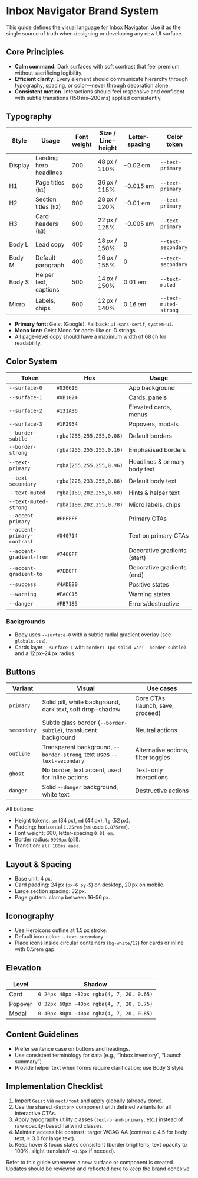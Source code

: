 # Inbox Navigator Brand System

This guide defines the visual language for Inbox Navigator. Use it as the single source of truth when designing or developing any new UI surface.

## Core Principles
- **Calm command.** Dark surfaces with soft contrast that feel premium without sacrificing legibility.
- **Efficient clarity.** Every element should communicate hierarchy through typography, spacing, or color―never through decoration alone.
- **Consistent motion.** Interactions should feel responsive and confident with subtle transitions (150 ms–200 ms) applied consistently.

## Typography
| Style | Usage | Font weight | Size / Line-height | Letter-spacing | Color token |
| --- | --- | --- | --- | --- | --- |
| Display | Landing hero headlines | 700 | 48 px / 110% | -0.02 em | `--text-primary` |
| H1 | Page titles (`h1`) | 600 | 36 px / 115% | -0.015 em | `--text-primary` |
| H2 | Section titles (`h2`) | 600 | 28 px / 120% | -0.01 em | `--text-primary` |
| H3 | Card headers (`h3`) | 600 | 22 px / 125% | -0.005 em | `--text-primary` |
| Body L | Lead copy | 400 | 18 px / 150% | 0 | `--text-secondary` |
| Body M | Default paragraph | 400 | 16 px / 155% | 0 | `--text-secondary` |
| Body S | Helper text, captions | 500 | 14 px / 150% | 0.01 em | `--text-muted` |
| Micro | Labels, chips | 600 | 12 px / 140% | 0.16 em | `--text-muted-strong` |

- **Primary font:** Geist (Google). Fallback: `ui-sans-serif`, `system-ui`.
- **Mono font:** Geist Mono for code-like or ID strings.
- All page-level copy should have a maximum width of 68 ch for readability.

## Color System
| Token | Hex | Usage |
| --- | --- | --- |
| `--surface-0` | `#030616` | App background |
| `--surface-1` | `#0B1024` | Cards, panels |
| `--surface-2` | `#131A36` | Elevated cards, menus |
| `--surface-3` | `#1F2954` | Popovers, modals |
| `--border-subtle` | `rgba(255,255,255,0.08)` | Default borders |
| `--border-strong` | `rgba(255,255,255,0.16)` | Emphasised borders |
| `--text-primary` | `rgba(255,255,255,0.96)` | Headlines & primary body text |
| `--text-secondary` | `rgba(228,233,255,0.86)` | Default body text |
| `--text-muted` | `rgba(189,202,255,0.68)` | Hints & helper text |
| `--text-muted-strong` | `rgba(189,202,255,0.78)` | Micro labels, chips |
| `--accent-primary` | `#FFFFFF` | Primary CTAs |
| `--accent-primary-contrast` | `#040714` | Text on primary CTAs |
| `--accent-gradient-from` | `#7468FF` | Decorative gradients (start) |
| `--accent-gradient-to` | `#7ED0FF` | Decorative gradients (end) |
| `--success` | `#4ADE80` | Positive states |
| `--warning` | `#FACC15` | Warning states |
| `--danger` | `#FB7185` | Errors/destructive |

### Backgrounds
- Body uses `--surface-0` with a subtle radial gradient overlay (see `globals.css`).
- Cards layer `--surface-1` with `border: 1px solid var(--border-subtle)` and a 12 px–24 px radius.

## Buttons
| Variant | Visual | Use cases |
| --- | --- | --- |
| `primary` | Solid pill, white background, dark text, soft drop-shadow | Core CTAs (launch, save, proceed) |
| `secondary` | Subtle glass border (`--border-subtle`), translucent background | Neutral actions |
| `outline` | Transparent background, `--border-strong`, text uses `--text-secondary` | Alternative actions, filter toggles |
| `ghost` | No border, text accent, used for inline actions | Text-only interactions |
| `danger` | Solid `--danger` background, white text | Destructive actions |

All buttons:
- Height tokens: `sm` (34 px), `md` (44 px), `lg` (52 px).
- Padding: horizontal `1.25rem` (`sm` uses `0.875rem`).
- Font weight: 600, letter-spacing `0.01 em`.
- Border radius: `9999px` (pill).
- Transition: `all 180ms ease`.

## Layout & Spacing
- Base unit: 4 px.
- Card padding: 24 px (`px-6 py-5`) on desktop, 20 px on mobile.
- Large section spacing: 32 px.
- Page gutters: clamp between 16–56 px.

## Iconography
- Use Heroicons outline at 1.5 px stroke.
- Default icon color: `--text-secondary`.
- Place icons inside circular containers (`bg-white/12`) for cards or inline with 0.5rem gap.

## Elevation
| Level | Shadow |
| --- | --- |
| Card | `0 24px 48px -32px rgba(4, 7, 20, 0.65)` |
| Popover | `0 32px 60px -40px rgba(4, 7, 20, 0.75)` |
| Modal | `0 40px 80px -40px rgba(4, 7, 20, 0.85)` |

## Content Guidelines
- Prefer sentence case on buttons and headings.
- Use consistent terminology for data (e.g., “Inbox inventory”, “Launch summary”).
- Provide helper text when forms require clarification; use Body S style.

## Implementation Checklist
1. Import `Geist` via `next/font` and apply globally (already done).
2. Use the shared `<Button>` component with defined variants for all interactive CTAs.
3. Apply typography utility classes (`text-brand-primary`, etc.) instead of raw opacity-based Tailwind classes.
4. Maintain accessible contrast: target WCAG AA (contrast ≥ 4.5 for body text, ≥ 3.0 for large text).
5. Keep hover & focus states consistent (border brightens, text opacity to 100%, slight translateY `-0.5px` if needed).

Refer to this guide whenever a new surface or component is created. Updates should be reviewed and reflected here to keep the brand cohesive.
